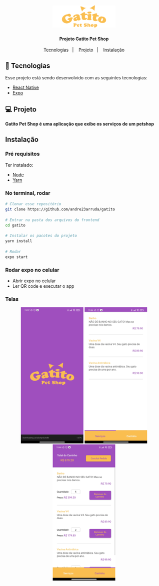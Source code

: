 <h1 align="center">
    <img alt="Gatito" title="Gatito" src="assets\splash.png" width="200px" />
</h1>

<h4 align="center">
  	Projeto Gatito Pet Shop
</h4>

<p align="center">
	<a href="#-tecnologias">Tecnologias</a>&nbsp;&nbsp;&nbsp;|&nbsp;&nbsp;&nbsp;
	<a href="#-projeto">Projeto</a>&nbsp;&nbsp;&nbsp;|&nbsp;&nbsp;&nbsp;
	<a href="#instalação">Instalação</a>
</p>


## 🤖 Tecnologias
Esse projeto está sendo desenvolvido com as seguintes tecnologias:

- [React Native](https://reactnative.dev/)
- [Expo](https://expo.io/)


## 💻 Projeto
**Gatito Pet Shop é uma aplicação que exibe os serviços de um petshop**


## Instalação
### Pré requisitos
Ter instalado:
- [Node](https://nodejs.org/en/download/)
- [Yarn](https://classic.yarnpkg.com/en/docs/install/)


### No terminal, rodar
```sh
# Clonar esse repositório
git clone https://github.com/andre23arruda/gatito

# Entrar na pasta dos arquivos do frontend
cd gatito

# Instalar os pacotes do projeto
yarn install

# Rodar
expo start
```

### Rodar expo no celular
- Abrir expo no celular
- Ler QR code e executar o app


### Telas
<div align="center">
    <img alt="Splash" title="Splash" src=".github\screen_1.jpg?raw=true" width="200px" />
    <img alt="Splash" title="Splash" src=".github\screen_2.jpg?raw=true" width="200px" />
    <img alt="Splash" title="Splash" src=".github\screen_3.jpg?raw=true" width="200px" />
</div>
